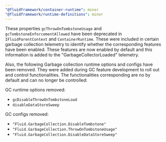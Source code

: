 ```yaml
---
"@fluidframework/container-runtime": minor
"@fluidframework/runtime-definitions": minor
---
```


These properties `gcThrowOnTombstoneUsage` and `gcTombstoneEnforcementAllowed` have been deprecated in `IFluidParentContext` and `ContainerRuntime`. These were included in certain garbage collection telemetry to identify whether the corresponding features have been enabled. These features are now enabled by default and this information is added to the "GarbageCollectorLoaded" telemetry.

Also, the following Garbage collection runtime options and configs have been removed. They were added during GC feature development to roll out and control functionalities. The functionalities corresponding are no by default and can no longer be controlled:

GC runtime options removed:
- `gcDisableThrowOnTombstoneLoad`
- `disableDataStoreSweep`

GC configs removed:
- `"Fluid.GarbageCollection.DisableTombstone"`
- `"Fluid.GarbageCollection.ThrowOnTombstoneUsage"`
- `"Fluid.GarbageCollection.DisableDataStoreSweep"`
